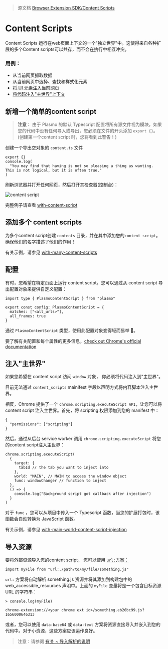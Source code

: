 > 源文档 [Browser Extension SDK/Content Scripts](https://docs.plasmo.com/browser-extension/content-scripts)

# Content Scripts

Content Scripts 运行在web页面上下文的一个"独立世界"中。这使得来自各种扩展的多个Content scripts可以共存，而不会在执行中相互冲突。

### 用例：

* 从当前网页抓取数据
* 从当前网页中选择、查找和样式化元素
* [将 UI 元素注入当前网页](https://docs.plasmo.com/browser-extension/content-scripts-ui)
* [将代码注入"主世界"上下文](https://docs.plasmo.com/browser-extension/content-scripts#injecting-into-the-main-world)

## 新增一个简单的content script

> **注意：** 由于 Plasmo 的默认 Typescript 配置将所有源文件视为模块，如果您的代码中没有任何导入或导出，您必须在文件的开头添加 `export {}`。(创建第一个content script 时，您将看到此警告！)

创建一个导出空对象的 `content.ts` 文件

```
export {}
console.log(
  "You may find that having is not so pleasing a thing as wanting. This is not logical, but it is often true."
)
```

刷新浏览器并打开任何网页，然后打开其检查器(控制台)：

![content script](https://docs.plasmo.com/screenshots/2022-09-26-11-01-08.png)

完整例子请查看 [with-content-script](https://github.com/PlasmoHQ/examples/tree/main/with-content-script)

## 添加多个 content scripts

为多个content script创建 `contents` 目录，并在其中添加您的`content script`。确保他们的名字描述了他们的作用！

有关示例，请参见 [with-many-content-scripts](https://github.com/PlasmoHQ/examples/tree/main/with-many-content-scripts)

## 配置

有时，您希望在特定页面上运行 content script。您可以通过从 content script 导出配置对象来提供自定义配置：

```
import type { PlasmoContentScript } from "plasmo"
 
export const config: PlasmoContentScript = {
  matches: ["<all_urls>"],
  all_frames: true
}
```

通过 `PlasmoContentScript` 类型，使用此配置对象变得轻而易举 🥳。

要了解有关配置和每个属性的更多信息，[check out Chrome's official documentation](https://developer.chrome.com/docs/extensions/mv3/content\_scripts/#static-declarative)

## 注入"主世界"

如果您希望在 content script 访问 `window` 对象， 你必须将代码注入到"主世界"。

目前无法通过 `content_scripts` mainifest 字段以声明方式将内容脚本注入主世界。

相反，Chrome 提供了一个 `chrome.scripting.executeScript API`，让您可以将 content script 注入主世界。首先，将 scripting 权限添加到您的 manifest 中：

```
{
  "permissions": ["scripting"]
}
```

然后，通过从后台 service worker 调用 `chrome.scripting.executeScript` 将您的content script注入主世界：

```
chrome.scripting.executeScript(
  {
    target: {
      tabId // the tab you want to inject into
    },
    world: "MAIN", // MAIN to access the window object
    func: windowChanger // function to inject
  },
  () => {
    console.log("Background script got callback after injection")
  }
)
```

对于 `func` ，您可以从项目中传入一个 Typescript 函数，当您的扩展打包时，该函数会自动转换为 JavaScript 函数。

有关示例，请参见 [with-main-world-content-script-injection](https://github.com/PlasmoHQ/examples/tree/main/with-main-world-content-script-injection)

## 导入资源

要将外部资源导入您的content script， 您可以使用 [`url:`方案：](https://docs.plasmo.com/browser-extension/import#url)

```
import myFile from "url:./path/to/my/file/something.js"
```

`url:` 方案将自动解析 something.js 资源并将其添加到构建包中的 web\_accessible\_resources 声明中。上面的 `myFile` 变量将是一个包含目标资源 URL 的字符串：

```
> console.log(myFile)
 
chrome-extension://<your chrome ext id>/something.eb20bc99.js?1656000646313
```

或者，您可以使用 `data-base64` 或 `data-text` 方案将资源直接导入并嵌入到您的代码中。对于小资源，这些方案应该运作良好。

> 注意：请参阅 [有关 \~ 导入解析的说明](https://docs.plasmo.com/workflows/faq#tilde-import-resolution)
